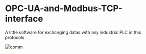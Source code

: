# OPC-UA-and-Modbus-TCP-interface
A little software for exchanging datas with any industrial PLC in this protocols

![comm](https://user-images.githubusercontent.com/6805500/117548447-54f48b80-b035-11eb-94fa-ad2a54427492.png)
